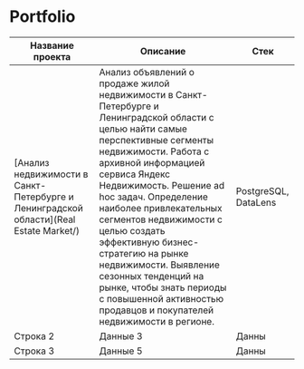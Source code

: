 # Portfolio
| Название проекта | Описание | Стек |
|------------------|----------|------|
|[Анализ недвижимости в Санкт-Петербурге и Ленинградской области](Real Estate Market/)|Анализ объявлений о продаже жилой недвижимости в Санкт-Петербурге и Ленинградской области с целью найти самые перспективные сегменты недвижимости. Работа с архивной информацией сервиса Яндекс Недвижимость. Решение ad hoc задач. Определение наиболее привлекательных сегментов недвижимости с целью создать эффективную бизнес-стратегию на рынке недвижимости. Выявление сезонных тенденций на рынке, чтобы знать периоды с повышенной активностью продавцов и покупателей недвижимости в регионе.|PostgreSQL, DataLens|
| Строка 2         | Данные 3 | Данны|
| Строка 3         | Данные 5 | Данны|
